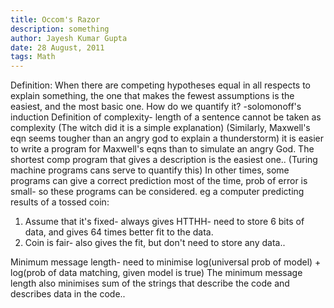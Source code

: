 ```yaml
---
title: Occom's Razor
description: something
author: Jayesh Kumar Gupta 
date: 28 August, 2011
tags: Math
---
```


Definition: When there are competing hypotheses equal in all respects to explain something, the one that makes the fewest assumptions is the easiest, and the most basic one.
How do we quantify it? -solomonoff's induction
Definition of complexity- length of a sentence cannot be taken as complexity (The witch did it is a simple explanation)
(Similarly, Maxwell's eqn seems tougher than an angry god to explain a thunderstorm)
it is easier to write a program for Maxwell's eqns than to simulate an angry God.
The shortest comp program that gives a description is the easiest one..
(Turing machine programs cans serve to quantify this)
In other times, some programs can give a correct prediction most of the time, prob of error is small- so these programs can be considered. 
eg a computer predicting results of a tossed coin:
1. Assume that it's fixed- always gives HTTHH- need to store 6 bits of data, and gives 64 times better fit to the data.
2. Coin is fair- also gives the fit, but don't need to store any data..

Minimum message length- need to minimise log(universal prob of model) + log(prob of data matching, given model is true)
The minimum message length also minimises sum of the strings that describe the code and describes data in the code..
